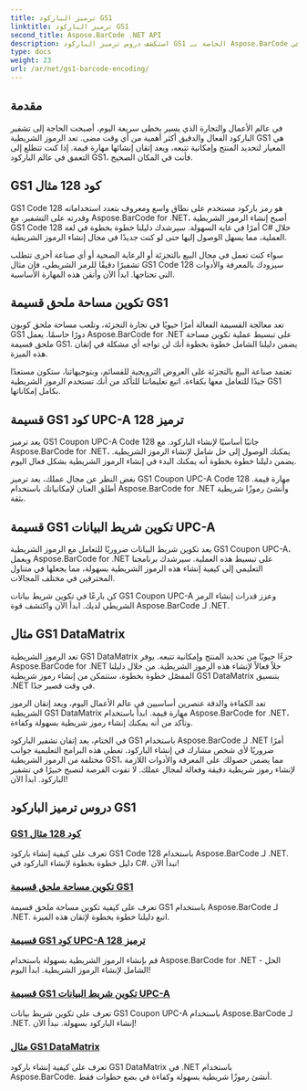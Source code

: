 ```yaml
---
title: ترميز الباركود GS1
linktitle: ترميز الباركود GS1
second_title: Aspose.BarCode .NET API
description: استكشف دروس ترميز الباركود GS1 الخاصة بـ Aspose.BarCode في .NET. قم بإنشاء رموز شريطية GS1 Code 128 وUPC-A وDataMatrix بسهولة. نبدأ الآن!
type: docs
weight: 23
url: /ar/net/gs1-barcode-encoding/
---
```


## مقدمة
في عالم الأعمال والتجارة الذي يسير بخطى سريعة اليوم، أصبحت الحاجة إلى تشفير الباركود الفعال والدقيق أكثر أهمية من أي وقت مضى. تعد الرموز الشريطية GS1 هي المعيار لتحديد المنتج وإمكانية تتبعه، ويعد إتقان إنشائها مهارة قيمة. إذا كنت تتطلع إلى التعمق في عالم الباركود GS1، فأنت في المكان الصحيح.

## GS1 كود 128 مثال

GS1 Code 128 هو رمز باركود مستخدم على نطاق واسع ومعروف بتعدد استخداماته وقدرته على التشفير. مع Aspose.BarCode for .NET، أصبح إنشاء الرموز الشريطية GS1 Code 128 أمرًا في غاية السهولة. سيرشدك دليلنا خطوة بخطوة في لغة C# خلال العملية، مما يسهل الوصول إليها حتى لو كنت جديدًا في مجال إنشاء الرموز الشريطية.

سواء كنت تعمل في مجال البيع بالتجزئة أو الرعاية الصحية أو أي صناعة أخرى تتطلب تشفيرًا دقيقًا للرمز الشريطي، فإن مثال GS1 Code 128 سيزودك بالمعرفة والأدوات التي تحتاجها. ابدأ الآن وأتقن هذه المهارة الأساسية.

## تكوين مساحة ملحق قسيمة GS1

تعد معالجة القسيمة الفعالة أمرًا حيويًا في تجارة التجزئة، وتلعب مساحة ملحق كوبون GS1 دورًا حاسمًا. يعمل Aspose.BarCode for .NET على تبسيط عملية تكوين مساحة ملحق قسيمة GS1. يضمن دليلنا الشامل خطوة بخطوة أنك لن تواجه أي مشكلة في إتقان هذه الميزة.

تعتمد صناعة البيع بالتجزئة على العروض الترويجية للقسائم، وبتوجيهاتنا، ستكون مستعدًا جيدًا للتعامل معها بكفاءة. اتبع تعليماتنا للتأكد من أنك تستخدم الرموز الشريطية GS1 بكامل إمكاناتها.

## قسيمة GS1 كود UPC-A ترميز 128

يعد ترميز GS1 Coupon UPC-A Code 128 جانبًا أساسيًا لإنشاء الباركود. مع Aspose.BarCode for .NET، يمكنك الوصول إلى حل شامل لإنشاء الرموز الشريطية. يضمن دليلنا خطوة بخطوة أنه يمكنك البدء في إنشاء الرموز الشريطية بشكل فعال اليوم.

بغض النظر عن مجال عملك، يعد ترميز GS1 Coupon UPC-A Code 128 مهارة قيمة. أطلق العنان لإمكانياتك باستخدام Aspose.BarCode for .NET وأنشئ رموزًا شريطية بثقة.

## قسيمة GS1 تكوين شريط البيانات UPC-A

يعد تكوين شريط البيانات ضروريًا للتعامل مع الرموز الشريطية GS1 Coupon UPC-A، ويعمل Aspose.BarCode for .NET على تبسيط هذه العملية. سيرشدك برنامجنا التعليمي إلى كيفية إنشاء هذه الرموز الشريطية بسهولة، مما يجعلها في متناول المحترفين في مختلف المجالات.

كن بارعًا في تكوين شريط بيانات GS1 Coupon UPC-A وعزز قدرات إنشاء الرمز الشريطي لديك. ابدأ الآن واكتشف قوة Aspose.BarCode لـ .NET.

## مثال GS1 DataMatrix

تعد الرموز الشريطية GS1 DataMatrix جزءًا حيويًا من تحديد المنتج وإمكانية تتبعه. يوفر Aspose.BarCode for .NET حلاً فعالاً لإنشاء هذه الرموز الشريطية. من خلال دليلنا المفصّل خطوة بخطوة، ستتمكن من إنشاء رموز شريطية GS1 DataMatrix بتنسيق .NET في وقت قصير جدًا.

تعد الكفاءة والدقة عنصرين أساسيين في عالم الأعمال اليوم، ويعد إتقان الرموز الشريطية GS1 DataMatrix مهارة قيمة. ابدأ باستخدام Aspose.BarCode for .NET، وتأكد من أنه يمكنك إنشاء رموز شريطية بسهولة وكفاءة.

في الختام، يعد إتقان تشفير الباركود GS1 باستخدام Aspose.BarCode لـ .NET أمرًا ضروريًا لأي شخص مشارك في إنشاء الباركود. تغطي هذه البرامج التعليمية جوانب مختلفة من الرموز الشريطية GS1، مما يضمن حصولك على المعرفة والأدوات اللازمة لإنشاء رموز شريطية دقيقة وفعالة لمجال عملك. لا تفوت الفرصة لتصبح خبيرًا في تشفير الباركود. ابدأ الآن!
## دروس ترميز الباركود GS1
### [GS1 كود 128 مثال](./gs1-code-128-example/)
تعرف على كيفية إنشاء باركود GS1 Code 128 باستخدام Aspose.BarCode لـ .NET. دليل خطوة بخطوة لإنشاء الباركود في C#. نبدأ الآن!
### [تكوين مساحة ملحق قسيمة GS1](./gs1-coupon-supplement-space-configuration/)
تعرف على كيفية تكوين مساحة ملحق قسيمة GS1 باستخدام Aspose.BarCode لـ .NET. اتبع دليلنا خطوة بخطوة لإتقان هذه الميزة.
### [قسيمة GS1 كود UPC-A ترميز 128](./gs1-coupon-upc-a-code-128-encoding/)
قم بإنشاء الرموز الشريطية بسهولة باستخدام Aspose.BarCode for .NET - الحل الشامل لإنشاء الرموز الشريطية. ابدأ اليوم!
### [قسيمة GS1 تكوين شريط البيانات UPC-A](./gs1-coupon-upc-a-databar-configuration/)
تعرف على تكوين شريط بيانات GS1 Coupon UPC-A باستخدام Aspose.BarCode لـ .NET. إنشاء الباركود بسهولة. نبدأ الآن!
### [مثال GS1 DataMatrix](./gs1-datamatrix-example/)
تعرف على كيفية إنشاء باركود GS1 DataMatrix في .NET باستخدام Aspose.BarCode. أنشئ رموزًا شريطية بسهولة وكفاءة في بضع خطوات فقط.